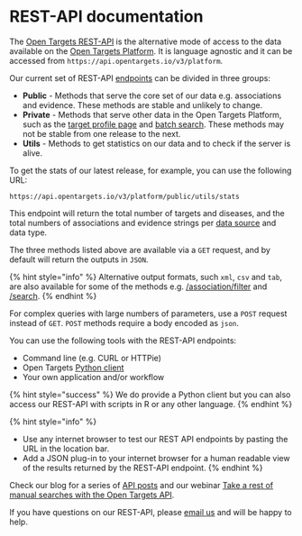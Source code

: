 # REST-API documentation

The [Open Targets REST-API](https://api.opentargets.io/v3/platform/docs/swagger-ui) is the alternative mode of access to the data available on the [Open Targets Platform](https://www.targetvalidation.org). It is language agnostic and it can be accessed from `https://api.opentargets.io/v3/platform`. 

Our current set of REST-API [endpoints](https://en.wikipedia.org/wiki/Web_API#Endpoints) can be divided in three groups:

* **Public** - Methods that serve the core set of our data e.g. associations and evidence. These methods are stable and unlikely to change.
* **Private** - Methods that serve other data in the Open Targets Platform, such as the [target profile page](https://docs.targetvalidation.org/getting-started/getting-started/target-profile) and [batch search](https://docs.targetvalidation.org/getting-started/batch-search). These methods may not be stable from one release to the next.
* **Utils** - Methods to get statistics on our data and to check if the server is alive.

To get the stats of our latest release, for example, you can use the following URL:

```text
https://api.opentargets.io/v3/platform/public/utils/stats
```

This endpoint will return the total number of targets and diseases, and the total numbers of associations and evidence strings per [data source](https://docs.targetvalidation.org/data-sources/data-sources) and data type.

The three methods listed above are available via a `GET` request, and by default will return the outputs in `JSON`.

{% hint style="info" %}
Alternative output formats, such `xml`, `csv` and `tab`, are also available for some of the methods e.g. [/association/filter](https://api.opentargets.io/v3/platform/docs/swagger-ui#/filter/getAssociationFilter) and [/search](https://api.opentargets.io/v3/platform/docs/swagger-ui#/search/getSearch).
{% endhint %}

For complex queries with large numbers of parameters, use  a `POST` request instead of `GET`. `POST` methods require a body encoded as `json`.

You can use the following tools with the REST-API endpoints:

* Command line \(e.g. CURL or HTTPie\)
* Open Targets [Python client](https://opentargets.readthedocs.io/en/stable/)
* Your own application and/or workflow

{% hint style="success" %}
We do provide a Python client but you can also access our REST-API with scripts in R or any other language.
{% endhint %}

{% hint style="info" %}
* Use any internet browser to test our REST API endpoints by pasting the URL in the location bar.
* Add a JSON plug-in to your internet browser for a human readable view of the results returned by the REST-API endpoint.
{% endhint %}

Check our blog for a series of [API posts](http://blog.opentargets.org/tag/api/) and our webinar [Take a rest of manual searches with the Open Targets API](https://www.youtube.com/watch?v=KQbfhwpeEvc&index=2&list=PLncWVtwSXtqb8PyL6-ENSCuqP7_4Aj5BE).

If you have questions on our REST-API, please [email us](mailto:support@targetvalidation.org) and will be happy to help.







